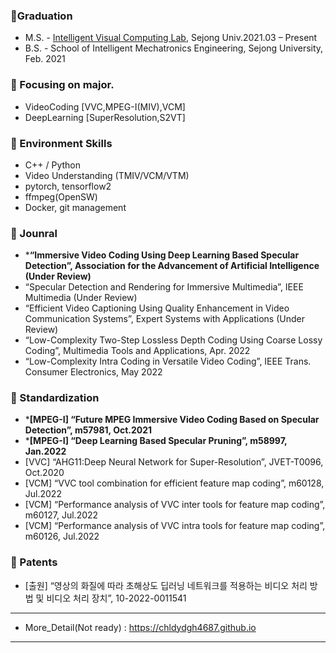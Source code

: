 
 ### 🔭Graduation
- M.S. - [Intelligent Visual Computing Lab](https://sites.google.com/view/ivcl), Sejong Univ.2021.03 – Present
- B.S. - School of Intelligent Mechatronics Engineering, Sejong University, Feb. 2021


 ### 🔭 Focusing on major.
- VideoCoding [VVC,MPEG-I(MIV),VCM]
- DeepLearning [SuperResolution,S2VT]


 ### 🔭 Environment Skills
- C++ / Python
- Video Understanding (TMIV/VCM/VTM)
- pytorch, tensorflow2
- ffmpeg(OpenSW)
- Docker, git management


 ### 🔭 Jounral
 
- ***“Immersive Video Coding Using Deep Learning Based Specular Detection”, Association for the Advancement of Artificial Intelligence (Under Review)**
- “Specular Detection and Rendering for Immersive Multimedia”, IEEE Multimedia (Under Review)
- “Efficient Video Captioning Using Quality Enhancement in Video Communication Systems”, Expert Systems with Applications (Under Review)
- “Low-Complexity Two-Step Lossless Depth Coding Using Coarse Lossy Coding”, Multimedia Tools and Applications, Apr. 2022 
- “Low-Complexity Intra Coding in Versatile Video Coding”, IEEE Trans. Consumer Electronics, May 2022 

### 🔭 Standardization

- ***[MPEG-I] “Future MPEG Immersive Video Coding Based on Specular Detection”, m57981, Oct.2021**  
- ***[MPEG-I] “Deep Learning Based Specular Pruning”, m58997, Jan.2022**  
- [VVC] “AHG11:Deep Neural Network for Super-Resolution”, JVET-T0096, Oct.2020  
- [VCM] “VVC tool combination for efficient feature map coding”, m60128, Jul.2022  
- [VCM] “Performance analysis of VVC inter tools for feature map coding”, m60127, Jul.2022  
- [VCM] “Performance analysis of VVC intra tools for feature map coding”, m60126, Jul.2022  

### 🔭 Patents

- [출원] “영상의 화질에 따라 초해상도 딥러닝 네트워크를 적용하는 비디오 처리 방법 및 비디오 처리 장치”, 10-2022-0011541

--- 
- More_Detail(Not ready) : https://chldydgh4687.github.io
--- 

<!--
**chldydgh4687/chldydgh4687** is a ✨ _special_ ✨ repository because its `README.md` (this file) appears on your GitHub profile.

Here are some ideas to get you started:

- 🔭 I’m currently working on ...
- 🌱 I’m currently learning ...
- 👯 I’m looking to collaborate on ...
- 🤔 I’m looking for help with ...
- 💬 Ask me about ...
- 📫 How to reach me: ...
- 😄 Pronouns: ...
- ⚡ Fun fact: ...
-->
